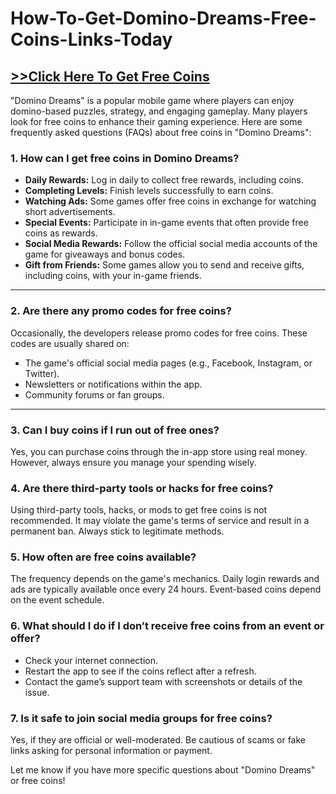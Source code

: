 # How-To-Get-Domino-Dreams-Free-Coins-Links-Today


<h2><a href="https://allresources.xyz/dominocoins.html/">&gt;&gt;Click Here To Get Free Coins</a></h2>

<p>"Domino Dreams" is a popular mobile game where players can enjoy domino-based puzzles, strategy, and engaging gameplay. Many players look for free coins to enhance their gaming experience. Here are some frequently asked questions (FAQs) about free coins in "Domino Dreams":</p>
<h3><strong>1. How can I get free coins in Domino Dreams?</strong></h3>
<ul>
<li><strong>Daily Rewards:</strong> Log in daily to collect free rewards, including coins.</li>
<li><strong>Completing Levels:</strong> Finish levels successfully to earn coins.</li>
<li><strong>Watching Ads:</strong> Some games offer free coins in exchange for watching short advertisements.</li>
<li><strong>Special Events:</strong> Participate in in-game events that often provide free coins as rewards.</li>
<li><strong>Social Media Rewards:</strong> Follow the official social media accounts of the game for giveaways and bonus codes.</li>
<li><strong>Gift from Friends:</strong> Some games allow you to send and receive gifts, including coins, with your in-game friends.</li>
</ul>
<hr />
<h3><strong>2. Are there any promo codes for free coins?</strong></h3>
<p>Occasionally, the developers release promo codes for free coins. These codes are usually shared on:</p>
<ul>
<li>The game's official social media pages (e.g., Facebook, Instagram, or Twitter).</li>
<li>Newsletters or notifications within the app.</li>
<li>Community forums or fan groups.</li>
</ul>
<hr />
<h3><strong>3. Can I buy coins if I run out of free ones?</strong></h3>
<p>Yes, you can purchase coins through the in-app store using real money. However, always ensure you manage your spending wisely.</p>
<h3><strong>4. Are there third-party tools or hacks for free coins?</strong></h3>
<p>Using third-party tools, hacks, or mods to get free coins is not recommended. It may violate the game's terms of service and result in a permanent ban. Always stick to legitimate methods.</p>
<h3><strong>5. How often are free coins available?</strong></h3>
<p>The frequency depends on the game's mechanics. Daily login rewards and ads are typically available once every 24 hours. Event-based coins depend on the event schedule.</p>
<h3><strong>6. What should I do if I don&rsquo;t receive free coins from an event or offer?</strong></h3>
<ul>
<li>Check your internet connection.</li>
<li>Restart the app to see if the coins reflect after a refresh.</li>
<li>Contact the game&rsquo;s support team with screenshots or details of the issue.</li>
</ul>
<h3><strong>7. Is it safe to join social media groups for free coins?</strong></h3>
<p>Yes, if they are official or well-moderated. Be cautious of scams or fake links asking for personal information or payment.</p>
<p>Let me know if you have more specific questions about "Domino Dreams" or free coins!</p>

